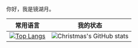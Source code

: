 你好，我是镜湖月。

| 常用语言                                                     | 我的状态                                                     |
| ------------------------------------------------------------ | ------------------------------------------------------------ |
| [![Top Langs](https://github-readme-stats.vercel.app/api/top-langs/?username=jinghu-moon)](https://github.com/Christmas/github-readme-stats) | ![Christmas's GitHub stats](https://github-readme-stats.vercel.app/api?username=jinghu-moon&show_icons=true&theme=nord) |
